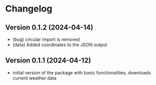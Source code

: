 # Changelog

## Version 0.1.2 (2024-04-14)

- (bug) circular import is removed
- (data) Added coordinates to the JSON output

## Version 0.1.1 (2024-04-12)

- initial version of the package with basic functionalities, downloads current weather data